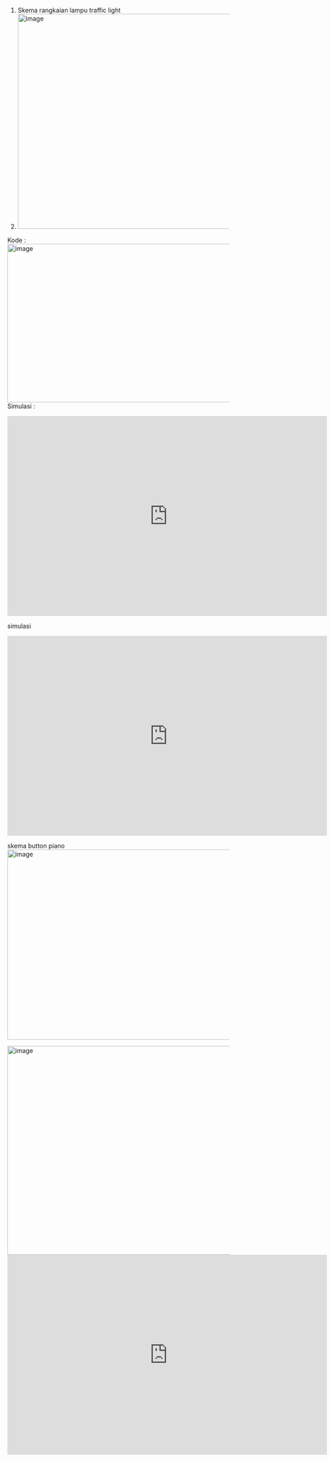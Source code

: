 1. Skema rangkaian lampu traffic light
2. <img width="700" height="487" alt="image" src="https://github.com/user-attachments/assets/1900e311-25ca-4bdb-b0ea-e32bc6b7f097" />
Kode :
<img width="547" height="359" alt="image" src="https://github.com/user-attachments/assets/586e97cb-09bc-47c6-a2ce-9a9bdfaf3671" />
Simulasi :
<iframe width="725" height="453" src="https://www.tinkercad.com/embed/jbNW0VilT21?editbtn=1" frameborder="0" marginwidth="0" marginheight="0" scrolling="no"></iframe>

simulasi
<iframe width="725" height="453" src="https://www.tinkercad.com/embed/3SGBrDef5eT?editbtn=1" frameborder="0" marginwidth="0" marginheight="0" scrolling="no"></iframe>

skema button piano
<img width="575" height="431" alt="image" src="https://github.com/user-attachments/assets/f8043616-fa66-4135-a90d-d674894bf802" />

<img width="708" height="473" alt="image" src="https://github.com/user-attachments/assets/dc754c9c-cbdf-4f3e-a748-31bb13dd487f" />

<iframe width="725" height="453" src="https://www.tinkercad.com/embed/5OAVX1okE69?editbtn=1" frameborder="0" marginwidth="0" marginheight="0" scrolling="no"></iframe>


